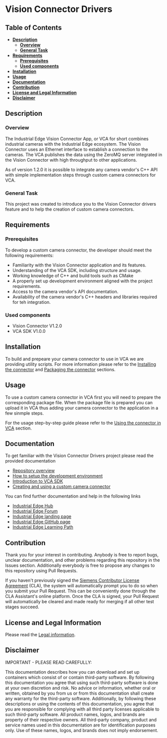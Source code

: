 # Vision Connector Drivers

## Table of Contents
* **[Description](#description)**
    * **[Overview](#overview)**
    * **[General Task](#general-task)**
* **[Requirements](#requirements)**
    * **[Prerequisites](#prerequisites)**
    * **[Used components](#used-components)**
* **[Installation](#installation)**
* **[Usage](#usage)**
* **[Documentation](#documentation)**
* **[Contribution](#contribution)**
* **[License and Legal Information](#license-and-legal-information)**
* **[Disclaimer](#disclaimer)**


## Description

### Overview

The Industrial Edge Vision Connector App, or VCA for short combines industrial cameras with the Industrial Edge ecosystem. The Vision Connector uses an Ethernet interface to establish a connection to the cameras. The VCA publishes the data using the ZeroMQ server integrated in the Vision Connector with high throughput to other applications.

As of version 1.2.0 it is possible to integrate any camera vendor's C++ API with simple implementation steps through custom camera connectors for VCA. 

### General Task
This project was created to introduce you to the Vision Connector drivers feature and to help the creation of custom camera connectors.

## Requirements

### Prerequisites
To develop a custom camera connector, the developer should meet the following requirements:
- Familiarity with the Vision Connector application and its features.
- Understanding of the VCA SDK, including structure and usage.
- Working knowledge of C++ and build tools such as CMake
- A properly set up development environment aligned with the project requirements.
- Access to the camera vendor's API documentation.
- Availability of the camera vendor's C++ headers and libraries required for teh integration.

### Used components
- Vision Connector V1.2.0
- VCA SDK V1.0.0

## Installation
To build and prepeare your camera connector to use in VCA we are providing utility scripts. For more information please refer to the [Installing the connector](docs/creating_and_using_a_custom_camera_connector.md#installing-the-connector) and [Packaging the connector](docs/creating_and_using_a_custom_camera_connector.md#packaging-the-connector) sections.

## Usage
To use a custom camera connector in VCA first you will need to prepare the corresponding package file. When the package file is prepared you can upload it in VCA thus adding your camera connector to the application in a few sinmple steps.

For the usage step-by-step guide please refer to the [Using the connector in VCA](docs/creating_and_using_a_custom_camera_connector.md#using-the-connector-in-vca) section.

## Documentation

To get familiar with the Vision Connector Drivers project please read the provided documentation

* [Repository overview](docs/repository_overview.md)
* [How to setup the development environment](docs/development_environment.md)
* [Introduction to VCA SDK](docs/vca_sdk.md)
* [Creating and using a custom camera connector](docs/creating_and_using_a_custom_camera_connector.md)

You can find further documentation and help in the following links

* [Industrial Edge Hub](https://iehub.eu1.edge.siemens.cloud/#/documentation)
* [Industrial Edge Forum](https://www.siemens.com/industrial-edge-forum)
* [Industrial Edge landing page](https://new.siemens.com/global/en/products/automation/topic-areas/industrial-edge/simatic-edge.html)
* [Industrial Edge GitHub page](https://github.com/industrial-edge)
* [Industrial Edge Learning Path](https://siemens-learning-simaticedge.sabacloud.com)

## Contribution

Thank you for your interest in contributing. Anybody is free to report bugs, unclear documentation, and other problems regarding this repository in the Issues section.
Additionally everybody is free to propose any changes to this repository using Pull Requests.

If you haven't previously signed the [Siemens Contributor License Agreement](https://cla-assistant.io/industrial-edge/) (CLA), the system will automatically prompt you to do so when you submit your Pull Request. This can be conveniently done through the CLA Assistant's online platform. Once the CLA is signed, your Pull Request will automatically be cleared and made ready for merging if all other test stages succeed.

## License and Legal Information

Please read the [Legal information](LICENSE.txt).

## Disclaimer

IMPORTANT - PLEASE READ CAREFULLY:

This documentation describes how you can download and set up containers which consist of or contain third-party software. By following this documentation you agree that using such third-party software is done at your own discretion and risk. No advice or information, whether oral or written, obtained by you from us or from this documentation shall create any warranty for the third-party software. Additionally, by following these descriptions or using the contents of this documentation, you agree that you are responsible for complying with all third party licenses applicable to such third-party software. All product names, logos, and brands are property of their respective owners. All third-party company, product and service names used in this documentation are for identification purposes only. Use of these names, logos, and brands does not imply endorsement.